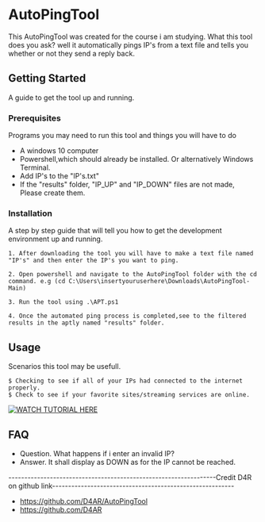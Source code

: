 # AutoPingTool

This AutoPingTool was created for the course i am studying. What this tool does you ask? well it automatically pings IP's from a text file and tells you whether or not they send a reply back.


## Getting Started


A guide to get the tool up and running. 



### Prerequisites

Programs you may need to run this tool and things you will have to do

* A windows 10 computer
* Powershell,which should already be installed. Or alternatively Windows Terminal.
* Add IP's to the "IP's.txt"
* If the "results" folder, "IP_UP" and "IP_DOWN" files are not made, Please create them.


### Installation

A step by step guide that will tell you how to get the development environment up and running.

```
1. After downloading the tool you will have to make a text file named "IP's" and then enter the IP's you want to ping.    
   
2. Open powershell and navigate to the AutoPingTool folder with the cd command. e.g (cd C:\Users\insertyouruserhere\Downloads\AutoPingTool-Main)

3. Run the tool using .\APT.ps1

4. Once the automated ping process is completed,see to the filtered results in the aptly named "results" folder.
```

## Usage

Scenarios this tool may be usefull.

```
$ Checking to see if all of your IPs had connected to the internet properly.
$ Check to see if your favorite sites/streaming services are online.
```
[![WATCH TUTORIAL HERE](https://img.youtube.com/vi/0cj-rf1YDrA/0.jpg)](http://www.youtube.com/watch?v=0cj-rf1YDrA)

## FAQ
* Question. What happens if i enter an invalid IP?
* Answer. It shall display as DOWN as for the IP cannot be reached.



-----------------------------------------------------------------Credit D4R on github link---------------------------------------------------------
* https://github.com/D4AR/AutoPingTool
* https://github.com/D4AR





